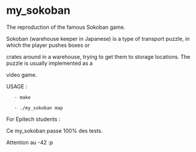 # my_sokoban
The reproduction of the famous Sokoban game.




Sokoban (warehouse keeper in Japanese) is a type of transport puzzle, in which the player pushes boxes or

crates around in a warehouse, trying to get them to storage locations. The puzzle is usually implemented as a

video game.




USAGE :
      
       - make
       
       - ./my_sokoban map




For Epitech students :

Ce my_sokoban passe 100% des tests.

Attention au -42 :p
